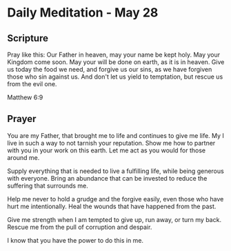 # Daily Meditation - May 28

## Scripture

Pray like this: Our Father in heaven, may your name be kept holy. May your
Kingdom come soon. May your will be done on earth, as it is in heaven. Give us
today the food we need, and forgive us our sins, as we have forgiven those
who sin against us. And don't let us yield to temptation, but rescue us from
the evil one.

Matthew 6:9


## Prayer

You are my Father, that brought me to life and continues to give me life.
My I live in such a way to not tarnish your reputation. Show me how to partner
with you in your work on this earth.  Let me act as you would for those around
me.

Supply everything that is needed to live a fulfilling life, while being generous
with everyone.   Bring an abundance that can be invested to reduce the suffering
that surrounds me. 

Help me never to hold a grudge and the forgive easily, even those who have 
hurt me intentionally.  Heal the wounds that have happened from the past. 

Give me strength when I am tempted to give up, run away, or 
turn my back.  Rescue me from the pull of corruption and despair.

I know that you have the power to do this in me.

